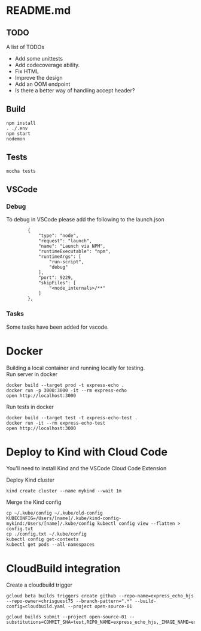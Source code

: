 # README.md

## TODO
A list of TODOs
- Add some unittests
- Add codecoverage ability.
- Fix HTML
- Improve the design
- Add an OOM endpoint
- Is there a better way of handling accept header? 

## Build

```
npm install
. ./.env
npm start
nodemon 
```

## Tests 

```
mocha tests
```


## VSCode
### Debug
To debug in VSCode please add the following to the launch.json
```
        {
            "type": "node",
            "request": "launch",
            "name": "Launch via NPM",
            "runtimeExecutable": "npm",
            "runtimeArgs": [
                "run-script",
                "debug"
            ],
            "port": 9229,
            "skipFiles": [
                "<node_internals>/**"
            ]
        },

```
### Tasks
Some tasks have been added for vscode.  

# Docker
Building a local container and running locally for testing.  
Run server in docker
```
docker build --target prod -t express-echo .
docker run -p 3000:3000 -it --rm express-echo
open http://localhost:3000
```

Run tests in docker
```
docker build --target test -t express-echo-test .
docker run -it --rm express-echo-test
open http://localhost:3000
```

# Deploy to Kind with Cloud Code
You'll need to install Kind and the VSCode Cloud Code Extension

Deploy Kind cluster
```
kind create cluster --name mykind --wait 1m
```

Merge the Kind config 
```
cp ~/.kube/config ~/.kube/old-config
KUBECONFIG=/Users/[name]/.kube/kind-config-mykind:/Users/[name]/.kube/config kubectl config view --flatten > config.txt
cp ./config.txt ~/.kube/config
kubectl config get-contexts
kubectl get pods --all-namespaces
```

# CloudBuild integration 
Create a cloudbuild trigger 
```
gcloud beta builds triggers create github --repo-name=express_echo_hjs  --repo-owner=chrisguest75 --branch-pattern=".*" --build-config=cloudbuild.yaml --project open-source-01
```

```
gcloud builds submit --project open-source-01 --substitutions=COMMIT_SHA=test,REPO_NAME=express_echo_hjs,_IMAGE_NAME=express_echo_hjs,BRANCH_NAME=master
```